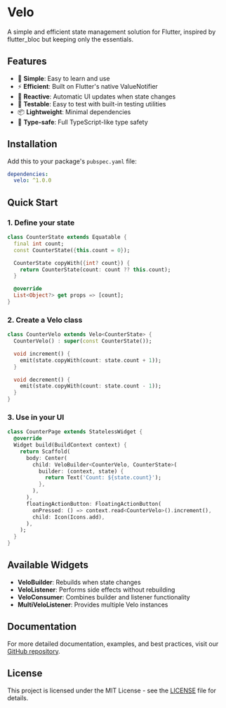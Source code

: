 # Velo

A simple and efficient state management solution for Flutter, inspired by flutter_bloc but keeping only the essentials.

## Features

- 🚀 **Simple**: Easy to learn and use
- ⚡ **Efficient**: Built on Flutter's native ValueNotifier
- 🔄 **Reactive**: Automatic UI updates when state changes
- 🧪 **Testable**: Easy to test with built-in testing utilities
- 📦 **Lightweight**: Minimal dependencies
- 🎯 **Type-safe**: Full TypeScript-like type safety

## Installation

Add this to your package's `pubspec.yaml` file:

```yaml
dependencies:
  velo: ^1.0.0
```

## Quick Start

### 1. Define your state

```dart
class CounterState extends Equatable {
  final int count;
  const CounterState({this.count = 0});

  CounterState copyWith({int? count}) {
    return CounterState(count: count ?? this.count);
  }

  @override
  List<Object?> get props => [count];
}
```

### 2. Create a Velo class

```dart
class CounterVelo extends Velo<CounterState> {
  CounterVelo() : super(const CounterState());

  void increment() {
    emit(state.copyWith(count: state.count + 1));
  }

  void decrement() {
    emit(state.copyWith(count: state.count - 1));
  }
}
```

### 3. Use in your UI

```dart
class CounterPage extends StatelessWidget {
  @override
  Widget build(BuildContext context) {
    return Scaffold(
      body: Center(
        child: VeloBuilder<CounterVelo, CounterState>(
          builder: (context, state) {
            return Text('Count: ${state.count}');
          },
        ),
      ),
      floatingActionButton: FloatingActionButton(
        onPressed: () => context.read<CounterVelo>().increment(),
        child: Icon(Icons.add),
      ),
    );
  }
}
```

## Available Widgets

- **VeloBuilder**: Rebuilds when state changes
- **VeloListener**: Performs side effects without rebuilding
- **VeloConsumer**: Combines builder and listener functionality
- **MultiVeloListener**: Provides multiple Velo instances

## Documentation

For more detailed documentation, examples, and best practices, visit our [GitHub repository](https://github.com/steve-nosse/velo).

## License

This project is licensed under the MIT License - see the [LICENSE](../../LICENSE) file for details.